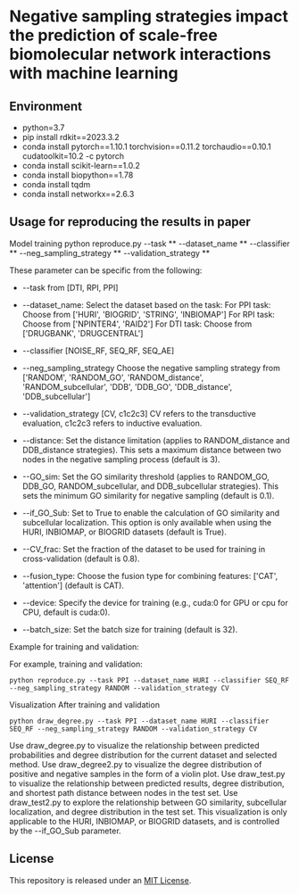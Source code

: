 # Negative sampling strategies impact the prediction of scale-free biomolecular network interactions with machine learning
## Environment
* python=3.7
* pip install rdkit==2023.3.2
* conda install pytorch==1.10.1 torchvision==0.11.2 torchaudio==0.10.1 cudatoolkit=10.2 -c pytorch
* conda install scikit-learn==1.0.2
* conda install biopython==1.78
* conda install tqdm
* conda install networkx==2.6.3


## Usage for reproducing the results in paper
Model training
python reproduce.py --task ** --dataset_name ** --classifier ** --neg_sampling_strategy ** --validation_strategy **

These parameter can be specific from the following:
* --task from [DTI, RPI, PPI]
* --dataset_name: Select the dataset based on the task: For PPI task: Choose from ['HURI', 'BIOGRID', 'STRING', 'INBIOMAP'] For RPI task: Choose from ['NPINTER4', 'RAID2'] For DTI task: Choose from ['DRUGBANK', 'DRUGCENTRAL']

* --classifier [NOISE_RF, SEQ_RF, SEQ_AE]
* --neg_sampling_strategy Choose the negative sampling strategy from ['RANDOM', 'RANDOM_GO', 'RANDOM_distance', 'RANDOM_subcellular', 'DDB', 'DDB_GO', 'DDB_distance', 'DDB_subcellular']
* --validation_strategy [CV, c1c2c3] CV refers to the transductive evaluation, c1c2c3 refers to inductive evaluation.

* --distance: Set the distance limitation (applies to RANDOM_distance and DDB_distance strategies). This sets a maximum distance between two nodes in the negative sampling process (default is 3).
* --GO_sim: Set the GO similarity threshold (applies to RANDOM_GO, DDB_GO, RANDOM_subcellular, and DDB_subcellular strategies). This sets the minimum GO similarity for negative sampling (default is 0.1).
* --if_GO_Sub: Set to True to enable the calculation of GO similarity and subcellular localization. This option is only available when using the HURI, INBIOMAP, or BIOGRID datasets (default is True).
* --CV_frac: Set the fraction of the dataset to be used for training in cross-validation (default is 0.8).
* --fusion_type: Choose the fusion type for combining features: ['CAT', 'attention'] (default is CAT).
* --device: Specify the device for training (e.g., cuda:0 for GPU or cpu for CPU, default is cuda:0).
* --batch_size: Set the batch size for training (default is 32).

Example for training and validation:

For example, training and validation:
```
python reproduce.py --task PPI --dataset_name HURI --classifier SEQ_RF --neg_sampling_strategy RANDOM --validation_strategy CV
```

Visualization
After training and validation
```
python draw_degree.py --task PPI --dataset_name HURI --classifier SEQ_RF --neg_sampling_strategy RANDOM --validation_strategy CV
```

Use draw_degree.py to visualize the relationship between predicted probabilities and degree distribution for the current dataset and selected method.
Use draw_degree2.py to visualize the degree distribution of positive and negative samples in the form of a violin plot.
Use draw_test.py to visualize the relationship between predicted results, degree distribution, and shortest path distance between nodes in the test set.
Use draw_test2.py to explore the relationship between GO similarity, subcellular localization, and degree distribution in the test set. This visualization is only applicable to the HURI, INBIOMAP, or BIOGRID datasets, and is controlled by the --if_GO_Sub parameter.

## License
This repository is released under an [MIT License](LICENSE).
